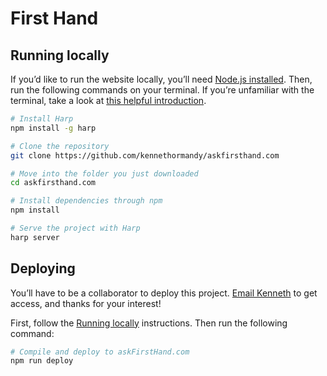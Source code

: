 # First Hand

## Running locally

If you’d like to run the website locally, you’ll need [Node.js installed](http://nodejs.org). Then, run the following commands on your terminal. If you’re unfamiliar with the terminal, take a look at [this helpful introduction](http://wiseheartdesign.com/articles/2010/11/12/the-designers-guide-to-the-osx-command-prompt/).

```bash
# Install Harp
npm install -g harp

# Clone the repository
git clone https://github.com/kennethormandy/askfirsthand.com

# Move into the folder you just downloaded
cd askfirsthand.com

# Install dependencies through npm
npm install

# Serve the project with Harp
harp server
```

## Deploying

You’ll have to be a collaborator to deploy this project. [Email Kenneth](kenneth@chloi.io) to get access, and thanks for your interest!

First, follow the [Running locally](#running-locally) instructions. Then run the following command:

```bash
# Compile and deploy to askFirstHand.com
npm run deploy
```
